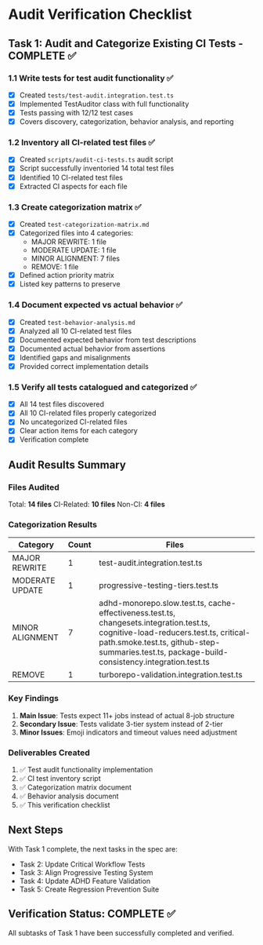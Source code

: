 # Audit Verification Checklist

## Task 1: Audit and Categorize Existing CI Tests - COMPLETE ✅

### 1.1 Write tests for test audit functionality ✅
- [x] Created `tests/test-audit.integration.test.ts`
- [x] Implemented TestAuditor class with full functionality
- [x] Tests passing with 12/12 test cases
- [x] Covers discovery, categorization, behavior analysis, and reporting

### 1.2 Inventory all CI-related test files ✅
- [x] Created `scripts/audit-ci-tests.ts` audit script
- [x] Script successfully inventoried 14 total test files
- [x] Identified 10 CI-related test files
- [x] Extracted CI aspects for each file

### 1.3 Create categorization matrix ✅
- [x] Created `test-categorization-matrix.md`
- [x] Categorized files into 4 categories:
  - MAJOR REWRITE: 1 file
  - MODERATE UPDATE: 1 file
  - MINOR ALIGNMENT: 7 files
  - REMOVE: 1 file
- [x] Defined action priority matrix
- [x] Listed key patterns to preserve

### 1.4 Document expected vs actual behavior ✅
- [x] Created `test-behavior-analysis.md`
- [x] Analyzed all 10 CI-related test files
- [x] Documented expected behavior from test descriptions
- [x] Documented actual behavior from assertions
- [x] Identified gaps and misalignments
- [x] Provided correct implementation details

### 1.5 Verify all tests catalogued and categorized ✅
- [x] All 14 test files discovered
- [x] All 10 CI-related files properly categorized
- [x] No uncategorized CI-related files
- [x] Clear action items for each category
- [x] Verification complete

## Audit Results Summary

### Files Audited
Total: **14 files**
CI-Related: **10 files**
Non-CI: **4 files**

### Categorization Results
| Category | Count | Files |
|----------|-------|-------|
| MAJOR REWRITE | 1 | test-audit.integration.test.ts |
| MODERATE UPDATE | 1 | progressive-testing-tiers.test.ts |
| MINOR ALIGNMENT | 7 | adhd-monorepo.slow.test.ts, cache-effectiveness.test.ts, changesets.integration.test.ts, cognitive-load-reducers.test.ts, critical-path.smoke.test.ts, github-step-summaries.test.ts, package-build-consistency.integration.test.ts |
| REMOVE | 1 | turborepo-validation.integration.test.ts |

### Key Findings
1. **Main Issue**: Tests expect 11+ jobs instead of actual 8-job structure
2. **Secondary Issue**: Tests validate 3-tier system instead of 2-tier
3. **Minor Issues**: Emoji indicators and timeout values need adjustment

### Deliverables Created
1. ✅ Test audit functionality implementation
2. ✅ CI test inventory script
3. ✅ Categorization matrix document
4. ✅ Behavior analysis document
5. ✅ This verification checklist

## Next Steps
With Task 1 complete, the next tasks in the spec are:
- Task 2: Update Critical Workflow Tests
- Task 3: Align Progressive Testing System
- Task 4: Update ADHD Feature Validation
- Task 5: Create Regression Prevention Suite

## Verification Status: COMPLETE ✅
All subtasks of Task 1 have been successfully completed and verified.